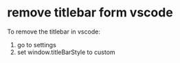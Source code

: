 # remove titlebar form vscode

To remove the titlebar in vscode:

1. go to settings
2. set window.titleBarStyle to custom